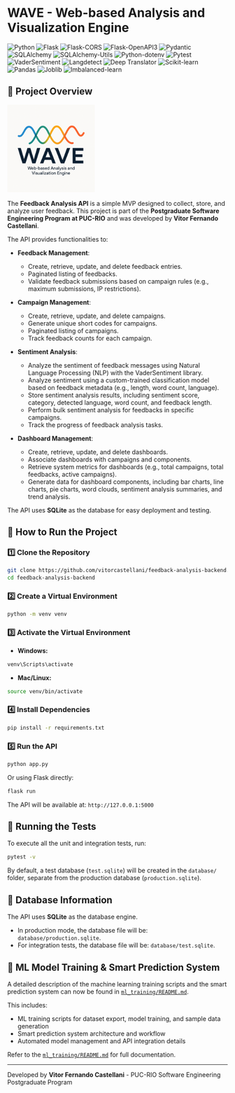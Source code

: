 # WAVE - Web-based Analysis and Visualization Engine

![Python](https://img.shields.io/badge/Python-3.12-4)
![Flask](https://img.shields.io/badge/Flask-3.1.0-blue.svg)
![Flask-CORS](https://img.shields.io/badge/Flask--CORS-5.0.1-blue.svg)
![Flask-OpenAPI3](https://img.shields.io/badge/Flask--OpenAPI3-4.1.0-blue.svg)
![Pydantic](https://img.shields.io/badge/Pydantic-2.10.6-blue.svg)
![SQLAlchemy](https://img.shields.io/badge/SQLAlchemy-2.0.38-blue.svg)
![SQLAlchemy-Utils](https://img.shields.io/badge/SQLAlchemy--Utils-0.41.2-blue.svg)
![Python-dotenv](https://img.shields.io/badge/Python--dotenv-1.0.1-blue.svg)
![Pytest](https://img.shields.io/badge/Pytest-8.3.5-blue.svg)
![VaderSentiment](https://img.shields.io/badge/VaderSentiment-3.3.2-blue.svg)
![Langdetect](https://img.shields.io/badge/Langdetect-1.0.9-blue.svg)
![Deep Translator](https://img.shields.io/badge/Deep--Translator-1.11.4-blue.svg)
![Scikit-learn](https://img.shields.io/badge/Scikit--learn-1.5.2-orange.svg)
![Pandas](https://img.shields.io/badge/Pandas-2.2.3-green.svg)
![Joblib](https://img.shields.io/badge/Joblib-1.4.2-red.svg)
![Imbalanced-learn](https://img.shields.io/badge/Imbalanced--learn-0.12.4-purple.svg)

## 📌 Project Overview

<img src="wave-project.png" alt="Web-based Analysis and Visualization Engine" width="200">

The **Feedback Analysis API** is a simple MVP designed to collect, store, and analyze user feedback. This project is part of the **Postgraduate Software Engineering Program at PUC-RIO** and was developed by **Vitor Fernando Castellani**.

The API provides functionalities to:

- **Feedback Management**:
  - Create, retrieve, update, and delete feedback entries.
  - Paginated listing of feedbacks.
  - Validate feedback submissions based on campaign rules (e.g., maximum submissions, IP restrictions).

- **Campaign Management**:
  - Create, retrieve, update, and delete campaigns.
  - Generate unique short codes for campaigns.
  - Paginated listing of campaigns.
  - Track feedback counts for each campaign.

- **Sentiment Analysis**:
  - Analyze the sentiment of feedback messages using Natural Language Processing (NLP) with the VaderSentiment library.
  - Analyze sentiment using a custom-trained classification model based on feedback metadata (e.g., length, word count, language).
  - Store sentiment analysis results, including sentiment score, category, detected language, word count, and feedback length.
  - Perform bulk sentiment analysis for feedbacks in specific campaigns.
  - Track the progress of feedback analysis tasks.

- **Dashboard Management**:
  - Create, retrieve, update, and delete dashboards.
  - Associate dashboards with campaigns and components.
  - Retrieve system metrics for dashboards (e.g., total campaigns, total feedbacks, active campaigns).
  - Generate data for dashboard components, including bar charts, line charts, pie charts, word clouds, sentiment analysis summaries, and trend analysis.

The API uses **SQLite** as the database for easy deployment and testing.

## 🚀 How to Run the Project

### 1️⃣ Clone the Repository
```sh
git clone https://github.com/vitorcastellani/feedback-analysis-backend.git
cd feedback-analysis-backend
```

### 2️⃣ Create a Virtual Environment
```sh
python -m venv venv
```

### 3️⃣ Activate the Virtual Environment
- **Windows:**
```sh
venv\Scripts\activate
```
- **Mac/Linux:**
```sh
source venv/bin/activate
```

### 4️⃣ Install Dependencies
```sh
pip install -r requirements.txt
```

### 5️⃣ Run the API
```sh
python app.py
```
Or using Flask directly:
```sh
flask run
```

The API will be available at: `http://127.0.0.1:5000`

## 🧪 Running the Tests
To execute all the unit and integration tests, run:
```sh
pytest -v
```
By default, a test database (`test.sqlite`) will be created in the `database/` folder, separate from the production database (`production.sqlite`).

## 📂 Database Information
The API uses **SQLite** as the database engine.
- In production mode, the database file will be: `database/production.sqlite`.
- For integration tests, the database file will be: `database/test.sqlite`.

## 🧠 ML Model Training & Smart Prediction System

A detailed description of the machine learning training scripts and the smart prediction system can now be found in [`ml_training/README.md`](ml_training/README.md).

This includes:
- ML training scripts for dataset export, model training, and sample data generation
- Smart prediction system architecture and workflow
- Automated model management and API integration details

Refer to the [`ml_training/README.md`](ml_training/README.md) for full documentation.

---

Developed by **Vitor Fernando Castellani** - PUC-RIO Software Engineering Postgraduate Program